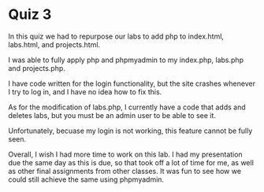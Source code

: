 # Quiz 3

In this quiz we had to repurpose our labs to add php to index.html, labs.html, and projects.html. 

I was able to fully apply php and phpmyadmin to my index.php, labs.php and projects.php.

I have code written for the login functionality, but the site crashes whenever I try to log in, and I have no idea how to fix this.

As for the modification of labs.php, I currently have a code that adds and deletes labs, but you must be an admin user to be able to see it. 

Unfortunately, becuase my login is not working, this feature cannot be fully seen.

Overall, I wish I had more time to work on this lab. I had my presentation due the same day as this is due, so that took off a lot of time for me, as well as other final assignments from other classes. It was fun to see how we could still achieve the same using phpmyadmin.